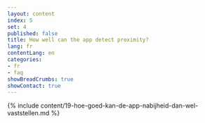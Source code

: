 ```yaml
---
layout: content
index: 5
set: 4
published: false
title: How well can the app detect proximity?
lang: fr
contentLang: en
categories:
- fr
- faq
showBreadCrumbs: true
showContact: true
---
```

{% include content/19-hoe-goed-kan-de-app-nabijheid-dan-wel-vaststellen.md %}
